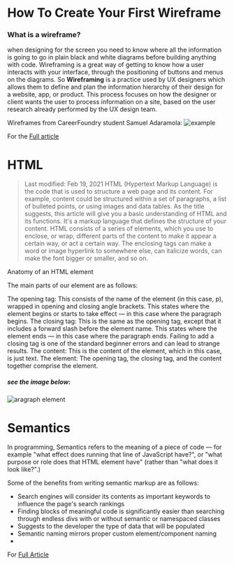 #  How To Create Your First Wireframe
###  What is a wireframe?
when designing for the screen you need to know where all the information is going to go in plain black and white diagrams before building anything with code.
Wireframing is a great way of getting to know how a user interacts with your interface, through the positioning of buttons and menus on the diagrams.
So **Wireframing** is a practice used by UX designers which allows them to define and plan the information hierarchy of their design for a website, app, or product. This process focuses on how the designer or client wants the user to process information on a site, based on the user research already performed by the UX design team.

Wireframes from CareerFoundry student Samuel Adaramola:
 ![example](https://careerfoundry.com/en/wp-content/uploads/old-blog-uploads/versions/xsamuel-student-wireframe---x----972-715x---.png.pagespeed.ic.eBpEWaqn7d.webp)
 
 For the [Full article](https://careerfoundry.com/en/blog/ux-design/how-to-create-your-first-wireframe/)

# HTML 
> Last modified: Feb 19, 2021
HTML (Hypertext Markup Language) is the code that is used to structure a web page and its content. For example, content could be structured within a set of paragraphs, a list of bulleted points, or using images and data tables. As the title suggests, this article will give you a basic understanding of HTML and its functions.
It's a markup language that defines the structure of your content. HTML consists of a series of elements, which you use to enclose, or wrap, different parts of the content to make it appear a certain way, or act a certain way. The enclosing tags can make a word or image hyperlink to somewhere else, can italicize words, can make the font bigger or smaller, and so on. 

Anatomy of an HTML element

The main parts of our element are as follows:

The opening tag: This consists of the name of the element (in this case, p), wrapped in opening and closing angle brackets. This states where the element begins or starts to take effect — in this case where the paragraph begins.
The closing tag: This is the same as the opening tag, except that it includes a forward slash before the element name. This states where the element ends — in this case where the paragraph ends. Failing to add a closing tag is one of the standard beginner errors and can lead to strange results.
The content: This is the content of the element, which in this case, is just text.
The element: The opening tag, the closing tag, and the content together comprise the element.

##### see the image below:
![aragraph element ](https://developer.mozilla.org/en-US/docs/Learn/Getting_started_with_the_web/HTML_basics/grumpy-cat-small.png)

# Semantics
In programming, Semantics refers to the meaning of a piece of code — for example "what effect does running that line of JavaScript have?", or "what purpose or role does that HTML element have" (rather than "what does it look like?".)

Some of the benefits from writing semantic markup are as follows:
- Search engines will consider its contents as important keywords to influence the page's search rankings
- Finding blocks of meaningful code is significantly easier than searching through endless divs with or without semantic or namespaced classes
- Suggests to the developer the type of data that will be populated
- Semantic naming mirrors proper custom element/component naming
- 
For [Full Article](https://developer.mozilla.org/en-US/docs/Glossary/Semantics)
